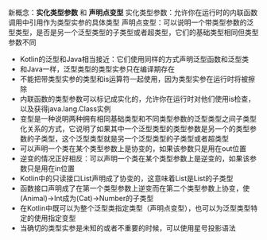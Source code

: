新概念：**实化类型参数** 和 **声明点变型**
实化类型参数：允许你在运行时的内联函数调用中引用作为类型实参的具体类型
声明点变型：可以说明一个带类型参数的泛型类型，是否是另一个泛型类型的子类型或者超类型，它们的基础类型相同但类型参数不同


* Kotlin的泛型和Java相当接近：它们使用同样的方式声明泛型函数和泛型类
* 和Java一样，泛型类型的类型实参只在编译期存在
* 不能把带类型实参的类型和is运算符一起使用，因为类型实参在运行时将被擦除
* 内联函数的类型参数可以标记成实化的，允许你在运行时对他们使用is检查，以及获得java.lang.Class实例
* 变型是一种说明两种拥有相同基础类型和不同类型参数的泛型类型之间子类型化关系的方式，它说明了如果其中一个泛型类型的类型参数是另一个的类型参数的子类型，这个泛型类型就是另一个泛型类型的子类型或者超类型
* 可以声明一个类在某个类型参数上是协变的，如果该参数只是用在out位置
* 逆变的情况正好相反：可以声明一个类在某个类型参数上是逆变的，如果该参数只是用在in位置
* Kotlin中的只读接口List声明成了协变的，这意味着List<String>是List<Any>的子类型
* 函数接口声明成了在第一个类型参数上逆变而在第二个类型参数上协变，使(Animal)->Int成为(Cat)->Number的子类型
* 在Kotlin中既可以为整个泛型类指定类型（声明点变型），也可以为泛型类型特定的使用指定变型
* 当确切的类型实参是未知的或者不重要的时候，可以使用星号投影语法